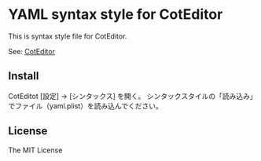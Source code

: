 YAML syntax style for CotEditor
=====================================

This is syntax style file for CotEditor.

See: [CotEditor](http://www.aynimac.com/p_blog/files/article.php?id=41)

Install
-------
CotEditot [設定] → [シンタックス]  を開く。
シンタックスタイルの「読み込み」でファイル（yaml.plist）を読み込んでください。

License
-------
The MIT License
